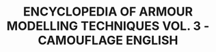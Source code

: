 ---
layout: product
title: "ENCYCLOPEDIA OF ARMOUR MODELLING TECHNIQUES VOL. 3 - CAMOUFLAGE ENGLISH"
price: "4400" 
desc: "Enciklopedija tom 3"
img_path: "/assets/img/A.MIG-6152.jpg"
brand: "AMMO"
available: false
special_offer: false
new: false
soon: false
cat: "090000"
subcat: "090100"
subsubcat: "090101"
sifra: "A.MIG-6152"
popular: false
---